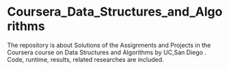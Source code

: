# Coursera_Data_Structures_and_Algorithms
The repository is about Solutions of the Assignments and Projects in the Coursera course on Data Structures and Algorithms by UC,San Diego . Code, runtime, results, related researches are included.
